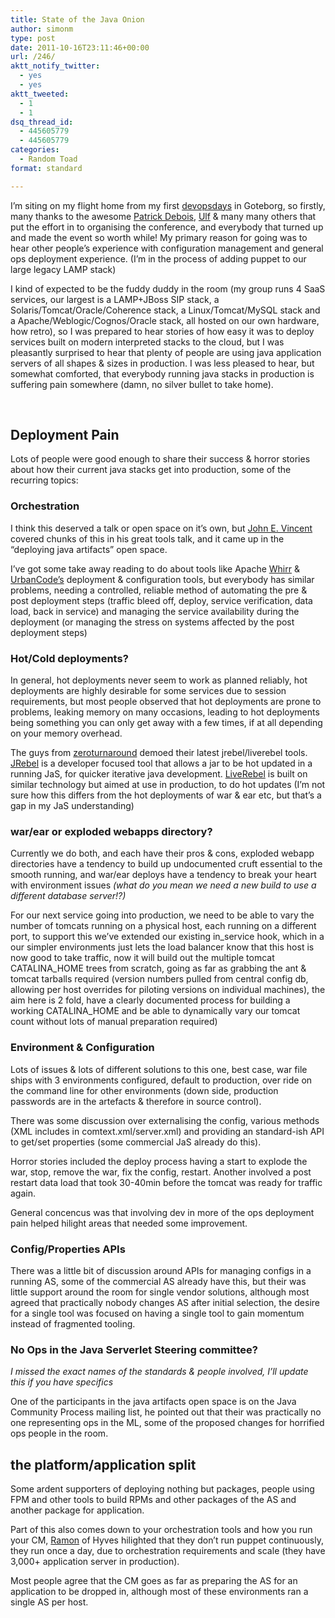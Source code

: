```yaml
---
title: State of the Java Onion
author: simonm
type: post
date: 2011-10-16T23:11:46+00:00
url: /246/
aktt_notify_twitter:
  - yes
  - yes
aktt_tweeted:
  - 1
  - 1
dsq_thread_id:
  - 445605779
  - 445605779
categories:
  - Random Toad
format: standard

---
```

I’m siting on my flight home from my first [devopsdays][1] in Goteborg, so firstly, many thanks to the awesome [Patrick Debois][2], [Ulf][3] & many many others that put the effort in to organising the conference, and everybody that turned up and made the event so worth while! My primary reason for going was to hear other people’s experience with configuration management and general ops deployment experience. (I’m in the process of adding puppet to our large legacy LAMP stack)

I kind of expected to be the fuddy duddy in the room (my group runs 4 SaaS services, our largest is a LAMP+JBoss SIP stack, a Solaris/Tomcat/Oracle/Coherence stack, a Linux/Tomcat/MySQL stack and a Apache/Weblogic/Cognos/Oracle stack, all hosted on our own hardware, how retro), so I was prepared to hear stories of how easy it was to deploy services built on modern interpreted stacks to the cloud, but I was pleasantly surprised to hear that plenty of people are using java application servers of all shapes & sizes in production. I was less pleased to hear, but somewhat comforted, that everybody running java stacks in production is suffering pain somewhere (damn, no silver bullet to take home).

&nbsp;

## Deployment Pain

Lots of people were good enough to share their success & horror stories about how their current java stacks get into production, some of the recurring topics:

### Orchestration

I think this deserved a talk or open space on it’s own, but [John E. Vincent][4] covered chunks of this in his great tools talk, and it came up in the “deploying java artifacts” open space.

I’ve got some take away reading to do about tools like Apache [Whirr][5] & [UrbanCode’s][6] deployment & configuration tools, but everybody has similar problems, needing a controlled, reliable method of automating the pre & post deployment steps (traffic bleed off, deploy, service verification, data load, back in service) and managing the service availability during the deployment (or managing the stress on systems affected by the post deployment steps)

### Hot/Cold deployments?

In general, hot deployments never seem to work as planned reliably, hot deployments are highly desirable for some services due to session requirements, but most people observed that hot deployments are prone to problems, leaking memory on many occasions, leading to hot deployments being something you can only get away with a few times, if at all depending on your memory overhead.
  
The guys from [zeroturnaround][7] demoed their latest jrebel/liverebel tools. [JRebel][8] is a developer focused tool that allows a jar to be hot updated in a running JaS, for quicker iterative java development. [LiveRebel][9] is built on similar technology but aimed at use in production, to do hot updates (I’m not sure how this differs from the hot deployments of war & ear etc, but that’s a gap in my JaS understanding)

### war/ear or exploded webapps directory?

Currently we do both, and each have their pros & cons, exploded webapp directories have a tendency to build up undocumented cruft essential to the smooth running, and war/ear deploys have a tendency to break your heart with environment issues _(what do you mean we need a new build to use a different database server!?)_

For our next service going into production, we need to be able to vary the number of tomcats running on a physical host, each running on a different port, to support this we’ve extended our existing in\_service hook, which in a our simpler environments just lets the load balancer know that this host is now good to take traffic, now it will build out the multiple tomcat CATALINA\_HOME trees from scratch, going as far as grabbing the ant & tomcat tarballs required (version numbers pulled from central config db, allowing per host overrides for piloting versions on individual machines), the aim here is 2 fold, have a clearly documented process for building a working CATALINA_HOME and be able to dynamically vary our tomcat count without lots of manual preparation required)

### Environment & Configuration

Lots of issues & lots of different solutions to this one, best case, war file ships with 3 environments configured, default to production, over ride on the command line for other environments (down side, production passwords are in the artefacts & therefore in source control).

There was some discussion over externalising the config, various methods (XML includes in comtext.xml/server.xml) and providing an standard-ish API to get/set properties (some commercial JaS already do this).

Horror stories included the deploy process having a start to explode the war, stop, remove the war, fix the config, restart. Another involved a post restart data load that took 30-40min before the tomcat was ready for traffic again.

General concencus was that involving dev in more of the ops deployment pain helped hilight areas that needed some improvement.

### Config/Properties APIs

There was a little bit of discussion around APIs for managing configs in a running AS, some of the commercial AS already have this, but their was little support around the room for single vendor solutions, although most agreed that practically nobody changes AS after initial selection, the desire for a single tool was focused on having a single tool to gain momentum instead of fragmented tooling.

### No Ops in the Java Serverlet Steering committee?

_I missed the exact names of the standards & people involved, I’ll update this if you have specifics_
  
One of the participants in the java artifacts open space is on the Java Community Process mailing list, he pointed out that their was practically no one representing ops in the ML, some of the proposed changes for horrified ops people in the room.

## the platform/application split

Some ardent supporters of deploying nothing but packages, people using FPM and other tools to build RPMs and other packages of the AS and another package for application.

Part of this also comes down to your orchestration tools and how you run your CM, [Ramon][10] of Hyves hilighted that they don’t run puppet continuously, they run once a day, due to orchestration requirements and scale (they have 3,000+ application server in production).

Most people agree that the CM goes as far as preparing the AS for an application to be dropped in, although most of these environments ran a single AS per host.

 [1]: http://devopsdays.org/
 [2]: https://twitter.com/#!/patrickdebois
 [3]: http://twitter.com/#!/ulfmansson
 [4]: https://twitter.com/#!/lusis
 [5]: http://whirr.apache.org/
 [6]: http://www.urbancode.com/
 [7]: http://www.zeroturnaround.com
 [8]: http://www.zeroturnaround.com/jrebel
 [9]: http://www.zeroturnaround.com/liverebel
 [10]: http://ramon71.hyves.nl